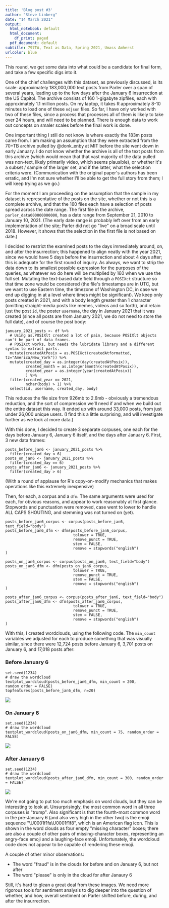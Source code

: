 ```yaml
---
title: 'Blog post #3'
author: "Steve Linberg"
date: "14 March 2021"
output:
  html_notebook: default
  html_document:
    df_print: paged
  pdf_document: default
subtitle: 797TA, Text as Data, Spring 2021, Umass Amherst
urlcolor: blue
---
```


This round, we get some data into what could be a candidate for final form, and take a few specific digs into it.

One of the chief challenges with this dataset, as previously discussed, is its scale: approximately 183,000,000 text posts from Parler over a span of several years, leading up to the few days after the January 6 insurrection at the US Capitol. The archive consists of 160 1-gigabyte zipfiles, each with approximately 1.1 million posts. On my laptop, it takes R approximately 8-10 minutes to load one of these `ndjson` files. So far, I have only worked with two of these files, since a process that processes all of them is likely to take over 24 hours, and will need to be planned. There is enough data to work out concepts on smaler scales before the final work is done.

One important thing I still do not know is where exactly the 183m posts came from. I am making an assumption that they were extracted from the 70+TB archive pulled by @donk_enby at MIT before the site went down in early January. I do not know whether the archive is all of the text posts from this archive (which would mean that that vast majority of the data pulled was non-text, likely primarily video, which seems plausible), or whether it's a subset / sample of the larger set, and if the latter, what the selection criteria were. (Communication with the original paper's authors has been erratic, and I'm not sure whether I'll be able to get the full story from them; I will keep trying as we go.)

For the moment I am proceeding on the assumption that the sample in my dataset is representative of the posts on the site, whether or not this is a complete archive, and that the 160 files each have a selection of posts spread across the date range. The first file in the archive, `parler_data000000000000`, has a date range from September 21, 2010 to January 10, 2021. (The early date range is probably left over from an early implementation of the site; Parler did not go "live" on a broad scale until 2018. However, it shows that the selection in the first file is not based on date.)

I decided to restrict the examined posts to the days immediately around, on, and after the insurrection; this happened to align neatly with the year 2021, since we would have 5 days before the insurrection and about 4 days after; this is adequate for the first round of inquiry. As always, we want to strip the data down to its smallest possible expression for the purposes of the queries, as whatever wo do here will be multiplied by 160 when we use the full set. Mutating the text-based date field through a `POSIXct` structure so that time zone would be considered (the file's timestamps are in UTC, but we want to use Eastern time, the timezone of Washington DC, in case we end up digging in at a level where times might be significant). We keep only posts created in 2021, and with a body length greater than 1 character (omitting straight-media posts like memes, videos and so forth), and retain just the post `id`, the poster `username`, the day in January 2021 that it was created (since all posts are from January 2021, we do not need to store the full date), and of course the post body: 

```{r}
january_2021_posts <- df %>%
  # Using as.POSIXlt created a lot of pain, because POSIXlt objects can't be part of data frames.
  # POSIXct works, but needs the lubridate library and a different syntax to extract parts.
  mutate(createdAtPosix = as.POSIXct(createdAtformatted, tz="America/New_York")) %>%
  mutate(created_day = as.integer(day(createdAtPosix)), 
         created_month = as.integer(month(createdAtPosix)), 
         created_year = as.integer(year(createdAtPosix))
         ) %>%
  filter(created_year == 2021,
         nchar(body) > 1) %>%
  select(id, username, created_day, body)
```

This reduces the file size from 926mb to 2.6mb - obviously a tremendous reduction, and the sort of compression we'll need if and when we build out the entire dataset this way. It ended up with around 33,000 posts, from just under 26,000 unique users. (I find this a little surprising, and will investigate further as we look at more data.)

With this done, I decided to create 3 separate corpuses, one each for the days before January 6, January 6 itself, and the days after January 6. First, 3 new data frames:

```{r}
posts_before_jan6 <- january_2021_posts %>%
  filter(created_day < 6)
posts_on_jan6 <- january_2021_posts %>%
  filter(created_day == 6)
posts_after_jan6 <- january_2021_posts %>%
  filter(created_day > 6)
```

(With a round of applause for R's copy-on-modify mechanics that makes operations like this extremely inexpensive)

Then, for each, a corpus and a `dfm`. The same arguments were used for each, for obvious reasons, and appear to work reasonably at first glance. Stopwords and punctuation were removed, case went to lower to handle ALL CAPS SHOUTING, and stemming was not turned on (yet).

```{r}
posts_before_jan6_corpus <- corpus(posts_before_jan6, text_field="body")
posts_before_jan6_dfm <- dfm(posts_before_jan6_corpus,
                              tolower = TRUE,
                              remove_punct = TRUE,
                              stem = FALSE,
                              remove = stopwords("english")
)
```
```{r}
posts_on_jan6_corpus <- corpus(posts_on_jan6, text_field="body")
posts_on_jan6_dfm <- dfm(posts_on_jan6_corpus,
                              tolower = TRUE,
                              remove_punct = TRUE,
                              stem = FALSE,
                              remove = stopwords("english")
)
```
```{r}
posts_after_jan6_corpus <- corpus(posts_after_jan6, text_field="body")
posts_after_jan6_dfm <- dfm(posts_after_jan6_corpus,
                              tolower = TRUE,
                              remove_punct = TRUE,
                              stem = FALSE,
                              remove = stopwords("english")
)
```

With this, I created wordclouds, using the following code. The `min_count` variables we adjusted for each to produce something that was visually similar, since there were 12,724 posts before January 6, 3,701 posts on January 6, and 17,018 posts after:

### Before January 6

```{r}
set.seed(1234)
# draw the wordcloud
textplot_wordcloud(posts_before_jan6_dfm, min_count = 200, random_order = FALSE)
topfeatures(posts_before_jan6_dfm, n=20)
```

![](linberg-post-3-wordcloud-1.png)

### On January 6

```{r}
set.seed(1234)
# draw the wordcloud
textplot_wordcloud(posts_on_jan6_dfm, min_count = 75, random_order = FALSE)
```

![](linberg-post-3-wordcloud-2.png)

### After January 6

```{r}
set.seed(1234)
# draw the wordcloud
textplot_wordcloud(posts_after_jan6_dfm, min_count = 300, random_order = FALSE)
```

![](linberg-post-3-wordcloud-3.png)

We're not going to put too much emphasis on word clouds, but they can be interesting to look at. Unsurprisingly, the most common word in all three corpuses is "trump". Also significant is that the fourth-most common word in the pre-January 6 (and also very high in the other two) is the emoji sequence "\\U0001f1fa\\U0001f1f8", which is an American flag icon. This is shown in the word clouds as four empty "missing character" boxes; there are also a couple of other pairs of missing-character boxes, representing an angry-face emoji and a laughing-face emoji. Unfortunately, the wordcloud code does not appear to be capable of rendering these emoji.

A couple of other minor observations:

- The word "fraud" is in the clouds for before and on January 6, but not after
- The word "please" is only in the cloud for after Janaury 6

Still, it's hard to glean a great deal from these images. We need more rigorous tools for sentiment analysis to dig deeper into the question of whether, and how, overall sentiment on Parler shifted before, during, and after the insurrection.
